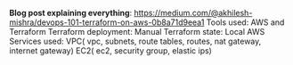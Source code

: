 **Blog post explaining everything**: https://medium.com/@akhilesh-mishra/devops-101-terraform-on-aws-0b8a71d9eea1
Tools used: AWS and Terraform
Terraform deployment: Manual
Terraform state: Local
AWS Services used: VPC( vpc, subnets, route tables, routes, nat gateway, internet gateway) EC2( ec2, security group, elastic ips)

